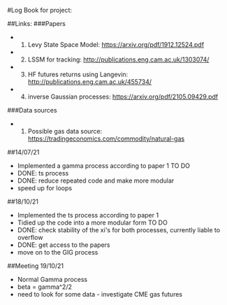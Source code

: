 #Log Book for project:

##Links:
###Papers
- 1. Levy State Space Model: https://arxiv.org/pdf/1912.12524.pdf
- 2. LSSM for tracking: http://publications.eng.cam.ac.uk/1303074/
- 3. HF futures returns using Langevin: http://publications.eng.cam.ac.uk/455734/
- 4. inverse Gaussian processes: https://arxiv.org/pdf/2105.09429.pdf

###Data sources
- 1. Possible gas data source: https://tradingeconomics.com/commodity/natural-gas

##14/07/21
- Implemented a gamma process according to paper 1
TO DO
- DONE: ts process
- DONE: reduce repeated code and make more modular
- speed up for loops

##18/10/21
- Implemented the ts process according to paper 1
- Tidied up the code into a more modular form
TO DO
- DONE: check stability of the xi's for both processes, currently liable to overflow
- DONE: get access to the papers
- move on to the GIG process

##Meeting 19/10/21
- Normal Gamma process
- beta = gamma^2/2
- need to look for some data - investigate CME gas futures
